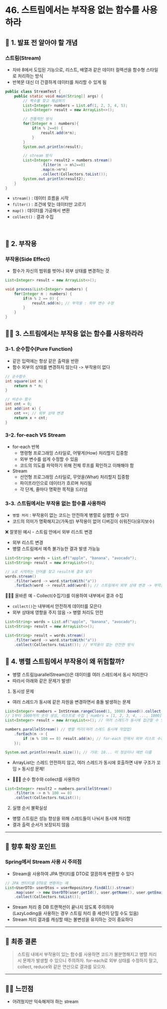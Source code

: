 # 46. 스트림에서는 부작용 없는 함수를 사용하라

>

## 📌 1. 발표 전 알아야 할 개념

### 스트림(Stream)

- 자바 8에서 도입된 기능으로, 리스트, 배열과 같은 데이터 컬렉션을 함수형 스타일로 처리하는 방식
- 반복문 대신 더 간결하게 데이터를 처리할 수 있게 됨

```java
public class StreamTest {
    public static void main(String[] args) {
        // 짝수를 찾고 제곱하기
        List<Integer> numbers = List.of(1, 2, 3, 4, 5);
        List<Integer> result = new ArrayList<>();

        // 전통적인 방식
        for(Integer n : numbers){
            if(n % 2==0) {
                result.add(n*n);
            }
        }
        System.out.println(result);

        // stream 방식
        List<Integer> result2 = numbers.stream()
                .filter(n -> n%2==0)
                .map(n->n*n)
                .collect(Collectors.toList());
        System.out.println(result2);
    }
}
```

- `stream()` : 데이터 흐름을 시작
- `filter()` : 조건에 맞는 데이터만 고르기
- `map()` : 데이터를 가공해서 변환
- `collect()` : 결과 수집

<br>

## 📕 2. 부작용

### 부작용(Side Effect)

- 함수가 자신의 범위를 벗어나 외부 상태를 변경하는 것

```java
List<Integer> result = new ArrayList<>();

void process(List<Integer> numbers) {
    for(Integer n : numbers) {
        if(n % 2 == 0) {
            result.add(n); // 부작용 : 외부 변수 수정
        }
    }
}
```

## ☝🏼 3. 스트림에서는 부작용 없는 함수를 사용하라라

### 3-1. 순수함수(Pure Function)

- 같은 입력에는 항상 같은 출력을 반환
- 함수 외부의 상태를 변경하지 않는다 -> 부작용이 없다

```java
// 순수함수
int square(int n) {
    return n * n;
}

// 비순수 함수
int cnt = 0;
int add(int x) {
    cnt ++; // 외부 상태 변경
    return x + cnt;
}
```

### 3-2. for-each VS Stream

- for-each 반복
  - 명령형 프로그래밍 스타일로, 어떻게(How) 처리할지 집중함
  - 외부 변수를 쉽게 수정할 수 있음
  - 코드의 의도를 파악하기 위해 전체 루프를 확인하고 이해해야 함
- Stream
  - 선언형 프로그래밍 스타일로, 무엇을(What) 처리할지 집중함
  - 파이프라인으로 데이터가 흐르며 처리됨
  - 각 단계, 줄마다 명확한 목적을 드러냄

### 3-3. 스트림에서는 부작용 없는 함수를 사용하라

- `병렬 처리` : 부작용이 없는 코드는 안전하게 병렬로 실행할 수 있다
- 코드의 의미가 명확해지고(가독성) 부작용이 없어 디버깅이 쉬워진다(유지보수)

❌ 잘못된 예시 - 스트림 안에서 외부 리스트 변경

- 외부 리스트 변경
- 병렬 스트림에서 예측 불가능한 결과 발생 가능능

```java
List<String> words = List.of("apple", "banana", "avocado");
List<String> result = new ArrayList<>();

// a로 시작하는 단어를 찾고 result에 결과 넣기
words.stream()
    .filter(word -> word.startsWith("a"))
    .forEach(word -> result.add(word)); // 스트림에서 외부 상태 변경 -> 부작용
```

🙆🏼‍♂️ 올바른 예 - Collect(수집기)를 이용하여 내부에서 결과 수집

- `collect()`는 내부에서 안전하게 데이터를 모은다
- 외부 상태에 영향을 주지 않음 -> 병렬 처리도 안전

```java
List<String> words = List.of("apple", "banana", "avocado");
List<String> result = new ArrayList<>();

List<String> result = words.stream()
    .filter(word -> word.startsWith("a"))
    .collect(Collectors.toList()); // 부작용이 없는 안전한 방식
```

## 🤨 4. 병렬 스트림에서 부작용이 왜 위험할까?

- 병렬 스트림(parallelStream())은 데이터를 여러 스레드에서 동시 처리한다
- 따라서 아래와 같은 문제가 발생!

1. 동시성 문제

- 여러 스레드가 동시에 같은 자원을 변경하면서 충돌 발생하는 문제

```java
List<Integer> numbers = IntStream.rangeClosed(1, 1000).boxed().collect(Collectors.toList());
// 1부터 1000까지 숫자 생성, 리스트로 수집 | numbrs = [1, 2, 3, 4, ..., 1000]
List<Integer> result = new ArrayList<>(); // 여러 스레드가 동시에 접근할 수 있음음

numbers.parallelStream() // 병렬 처리(여러 스레드 동시에 작업업)
    .forEach(n -> {
        if (n % 100 == 0) result.add(n); // for-each 안에서 외부 리스트 수정정
    });

System.out.println(result.size()); // 기대: 10... 이 정상이나 매번 다름
```

- ArrayList는 스레드 안전하지 않고, 여러 스레드가 동시에 호출하면 내부 구조가 꼬임 > 동시성 문제!

- 🙆🏼‍♂️ 순수 함수와 collect를 사용하라

```java
List<Integer> result2 = numbers.parallelStream()
    .filter(n -> n % 100 == 0)
    .collect(Collectors.toList());
```

2. 실행 순서 불확실성

- 병렬 스트림은 성능 향상을 위해 스레드들이 나눠서 동시에 처리함
- 결과 출력 순서가 보장되지 않음

---

## 💨 향후 확장 포인트

### Spring에서 Stream 사용 시 주의점

- Stream을 사용하여 JPA 엔티티를 DTO로 깔끔하게 변환할 수 있다

```java
// JPA 엔티티를 DTO로 변환하는 예
List<UserDTO> userDtos = userRepository.findAll().stream()
    .map(user -> new UserDTO(user.getId(), user.getName(), user.getEmail()))
    .collect(Collectors.toList());
```

- Stream 처리 중 DB 트랜잭션이 끝나지 않도록 주의하자  
  (LazyLoding을 사용하는 경우 스트림 처리 중 세션이 닫힐 수도 있음)
- Stream 처리 결과를 캐싱할 때는 불변성을 유지하는 것이 중요하다

---

## 🤖 최종 결론

> 스트림 내에서 부작용이 있는 함수를 사용하면 코드가 불분명해지고 병렬 처리 시 문제가 발생할 수 있으니 주의하자.
> for-each로 외부 상태를 수정하지 말고, collect, reduce와 같은 연산으로 결과를 모으자.

---

## 😶‍🌫️ 느낀점

- 어려웠지만 익숙해져야 하는 stream
